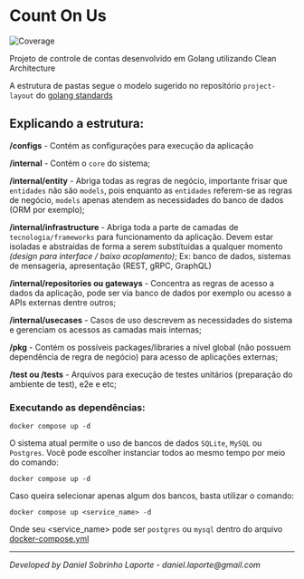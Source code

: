 # Count On Us

![Coverage](https://img.shields.io/badge/Coverage-90.4%25-brightgreen)

Projeto de controle de contas desenvolvido em Golang utilizando Clean Architecture

A estrutura de pastas segue o modelo sugerido no repositório `project-layout` do [golang standards](https://github.com/golang-standards/project-layout)

## Explicando a estrutura:

**/configs** - Contém as configurações para execução da aplicação

**/internal** - Contém o `core` do sistema;

**/internal/entity** - Abriga todas as regras de negócio, importante frisar que `entidades` não são `models`, pois enquanto as `entidades` referem-se as regras de negócio, `models` apenas atendem as necessidades do banco de dados (ORM por exemplo);

**/internal/infrastructure** - Abriga toda a parte de camadas de `tecnologia/frameworks` para funcionamento da aplicação. Devem estar isoladas e abstraídas de forma a serem substítuidas a qualquer momento _(design para interface / baixo acoplamento)_; Ex: banco de dados, sistemas de mensageria, apresentação (REST, gRPC, GraphQL)

**/internal/repositories ou gateways** - Concentra as regras de acesso a dados da aplicação, pode ser via banco de dados por exemplo ou acesso a APIs externas dentre outros;

**/internal/usecases** - Casos de uso descrevem as necessidades do sistema e gerenciam os acessos as camadas mais internas;

**/pkg** - Contém os possíveis packages/libraries a nível global (não possuem dependência de regra de negócio) para acesso de aplicações externas;

**/test ou /tests** - Arquivos para execução de testes unitários (preparação do ambiente de test), e2e e etc;

### Executando as dependências:

    docker compose up -d

O sistema atual permite o uso de bancos de dados `SQLite`, `MySQL` ou `Postgres`. Você pode escolher instanciar todos ao mesmo tempo por meio do comando:

    docker compose up -d

Caso queira selecionar apenas algum dos bancos, basta utilizar o comando:

    docker compose up <service_name> -d

Onde seu <service_name> pode ser `postgres` ou `mysql` dentro do arquivo [docker-compose.yml](docker-compose.yml)

---

_Developed by Daniel Sobrinho Laporte - daniel.laporte@gmail.com_
